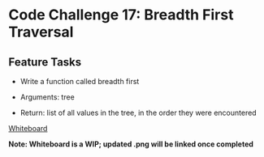 # Code Challenge 17: Breadth First Traversal

## Feature Tasks

- Write a function called breadth first

- Arguments: tree

- Return: list of all values in the tree, in the order they were encountered

[Whiteboard](https://www.figma.com/file/whIZwf1TCNTdGKOXVlZdMy/Code-Challenge-17?node-id=0%3A1&t=IZx7FagIVZkEz96P-0)

**Note: Whiteboard is a WIP; updated .png will be linked once completed**
